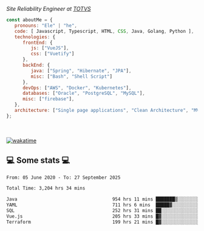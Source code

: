<p><em>Site Reliability Engineer at <a href="https://www.totvs.com/">TOTVS</a></br>
</em></p>


```javascript
const aboutMe = {
   pronouns: "Ele" | "he",
   code: [ Javascript, Typescript, HTML, CSS, Java, Golang, Python ],
   technologies: {
      frontEnd: {
         js: ["VueJS"],
         css: ["Vuetify"]
      },
      backEnd: {
         java: ["Spring", "Hibernate", "JPA"],
         misc: ["Bash", "Shell Script"]
      },
      devOps: ["AWS", "Docker", "Kubernetes"],
      databases: ["Oracle", "PostgreSQL", "MySQL"],
      misc: ["firebase"],
   },
   architecture: ["Single page applications", "Clean Architecture", "MVC", "Microservices"],
};
```
</br></br>
[![wakatime](https://wakatime.com/badge/user/a3a8ed06-d304-4d6b-bc86-4adc418cdea7.svg)](https://wakatime.com/@a3a8ed06-d304-4d6b-bc86-4adc418cdea7)
<h2>💻 Some stats 💻</h2>

<!--START_SECTION:waka-->

```txt
From: 05 June 2020 - To: 27 September 2025

Total Time: 3,204 hrs 34 mins

Java                                   954 hrs 11 mins ███████▒░░░░░░░░░░░░░░░░░   29.78 %
YAML                                   711 hrs 6 mins  █████▓░░░░░░░░░░░░░░░░░░░   22.19 %
SQL                                    252 hrs 31 mins ██░░░░░░░░░░░░░░░░░░░░░░░   07.88 %
Vue.js                                 205 hrs 33 mins █▓░░░░░░░░░░░░░░░░░░░░░░░   06.41 %
Terraform                              199 hrs 21 mins █▓░░░░░░░░░░░░░░░░░░░░░░░   06.22 %
```

<!--END_SECTION:waka-->
